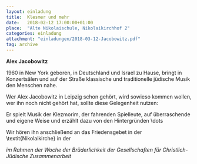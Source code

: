 ```yaml
---
layout: einladung
title:  Klesmer und mehr
date:   2018-02-12 17:00:00+01:00
place:  "Alte Nikolaischule, Nikolaikirchhof 2"
categories: einladung
attachment: "einladungen/2018-03-12-Jacobowitz.pdf"
tag: archive
---
```


**Alex Jacobowitz**

1960 in New York geboren, in Deutschland und Israel zu Hause,
bringt in Konzertsälen und auf der Straße klassische und traditionelle jüdische Musik den Menschen nahe.

Wer Alex Jacobowitz in Leipzig schon gehört, wird sowieso kommen wollen, wer ihn noch nicht gehört hat, sollte diese Gelegenheit nutzen:

Er spielt Musik der Klezmorim, der fahrenden Spielleute, auf überraschende und eigene Weise und erzählt dazu von den Hintergründen \dots

Wir hören ihn anschließend an das Friedensgebet in der \textit{Nikolaikirche} in der

*im Rahmen der Woche der Brüderlichkeit
der Gesellschaften für Christlich-Jüdische Zusammenarbeit*
